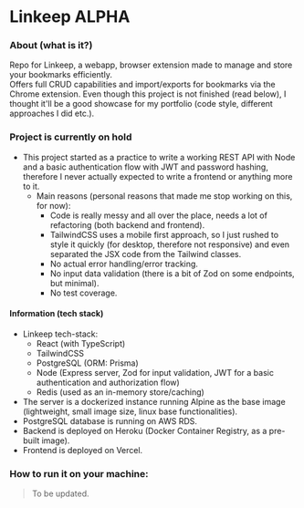 # Linkeep ALPHA
### About (what is it?)
Repo for Linkeep, a webapp, browser extension made to manage and store your bookmarks efficiently.  
Offers full CRUD capabilities and import/exports for bookmarks via the Chrome extension.
Even though this project is not finished (read below), I thought it'll be a good showcase for my portfolio (code style, different approaches I did etc.).

### Project is currently on hold
- This project started as a practice to write a working REST API with Node and a basic authentication flow with JWT and password hashing, therefore I never actually expected to write a frontend or anything more to it.
    - Main reasons (personal reasons that made me stop working on this, for now): 
        - Code is really messy and all over the place, needs a  lot of refactoring (both backend and frontend).
        - TailwindCSS uses a mobile first approach, so I just rushed to style it quickly (for desktop, therefore not responsive) and even separated the JSX code from the Tailwind classes.
        - No actual error handling/error tracking.
        - No input data validation (there is a bit of Zod on some endpoints, but minimal).
        - No test coverage.

#### Information (tech stack)
- Linkeep tech-stack: 
    - React (with TypeScript)
    - TailwindCSS
    - PostgreSQL (ORM: Prisma)
    - Node (Express server, Zod for input validation, JWT for a basic authentication and authorization flow)
    - Redis (used as an in-memory store/caching)
- The server is a dockerized instance running Alpine as the base image (lightweight, small image size, linux base functionalities).
- PostgreSQL database is running on AWS RDS.
- Backend is deployed on Heroku (Docker Container Registry, as a pre-built image).
- Frontend is deployed on Vercel.


### How to run it on your machine: 
> To be updated.


